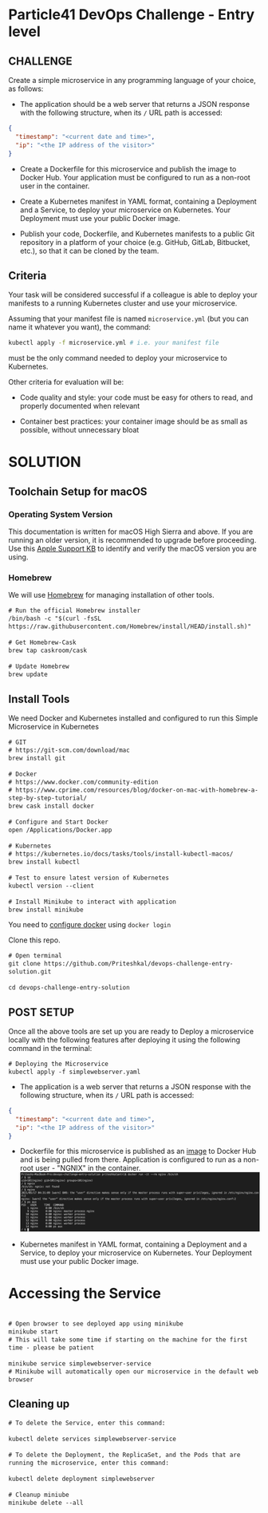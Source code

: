 # Particle41 DevOps Challenge - Entry level

## CHALLENGE

Create a simple microservice in any programming language of your choice, as follows:

- The application should be a web server that returns a JSON response with the following structure, when its `/` URL path is accessed:

```json
{
  "timestamp": "<current date and time>",
  "ip": "<the IP address of the visitor>"
}
```

- Create a Dockerfile for this microservice and publish the image to Docker Hub. Your application must be configured to run as a non-root user in the container.

- Create a Kubernetes manifest in YAML format, containing a Deployment and a Service, to deploy your microservice on Kubernetes. Your Deployment must use your public Docker image.

- Publish your code, Dockerfile, and Kubernetes manifests to a public Git repository in a platform of your choice (e.g. GitHub, GitLab, Bitbucket, etc.), so that it can be cloned by the team.


## Criteria


Your task will be considered successful if a colleague is able to deploy your manifests to a running Kubernetes cluster and use your microservice.

Assuming that your manifest file is named `microservice.yml` (but you can name it whatever you want), the command:

```sh
kubectl apply -f microservice.yml # i.e. your manifest file
```

must be the only command needed to deploy your microservice to Kubernetes.

Other criteria for evaluation will be:

- Code quality and style: your code must be easy for others to read, and properly documented when relevant

- Container best practices: your container image should be as small as possible, without unnecessary bloat



# SOLUTION

## Toolchain Setup for macOS

### Operating System Version

This documentation is written for macOS High Sierra and above. If you are running
an older version, it is recommended to upgrade before proceeding. Use
this [Apple Support KB](https://support.apple.com/en-us/HT201260) to
identify and verify the macOS version you are using.

### Homebrew

We will use [Homebrew](https://brew.sh/) for managing installation of
other tools.

``` shell
# Run the official Homebrew installer
/bin/bash -c "$(curl -fsSL https://raw.githubusercontent.com/Homebrew/install/HEAD/install.sh)"

# Get Homebrew-Cask
brew tap caskroom/cask

# Update Homebrew
brew update
```

## Install Tools

We need Docker and Kubernetes installed and configured to run this Simple Microservice in Kubernetes

``` shell
# GIT
# https://git-scm.com/download/mac
brew install git

# Docker
# https://www.docker.com/community-edition
# https://www.cprime.com/resources/blog/docker-on-mac-with-homebrew-a-step-by-step-tutorial/
brew cask install docker

# Configure and Start Docker
open /Applications/Docker.app

# Kubernetes
# https://kubernetes.io/docs/tasks/tools/install-kubectl-macos/
brew install kubectl

# Test to ensure latest version of Kubernetes
kubectl version --client

# Install Minikube to interact with application
brew install minikube
```

You need to [configure docker](https://docs.docker.com/engine/reference/commandline/login/) using `docker login`

Clone this repo. 

``` shell
# Open terminal
git clone https://github.com/Priteshkal/devops-challenge-entry-solution.git

cd devops-challenge-entry-solution
```

## POST SETUP

Once all the above tools are set up you are ready to Deploy a microservice locally with the following features after deploying it using the following command in the terminal:

```shell
# Deploying the Microservice
kubectl apply -f simplewebserver.yaml

```

- The application is a web server that returns a JSON response with the following structure, when its `/` URL path is accessed:

```json
{
  "timestamp": "<current date and time>",
  "ip": "<the IP address of the visitor>"
}
```

- Dockerfile for this microservice is published as an [image](https://hub.docker.com/repository/docker/priteshk1/devops-challenge-entry-particle41/general) to Docker Hub and is being pulled from there. Application is configured to run as a non-root user - "NGNIX" in the container.
![Alt text](./readme_assets/nginx_user_process.png?raw=true "Service running as NGINX user")

- Kubernetes manifest in YAML format, containing a Deployment and a Service, to deploy your microservice on Kubernetes. Your Deployment must use your public Docker image.


# Accessing the Service

```shell

# Open browser to see deployed app using minikube
minikube start
# This will take some time if starting on the machine for the first time - please be patient

minikube service simplewebserver-service 
# Minikube will automatically open our microservice in the default web browser 

```


## Cleaning up

```shell
# To delete the Service, enter this command:

kubectl delete services simplewebserver-service

# To delete the Deployment, the ReplicaSet, and the Pods that are running the microservice, enter this command:

kubectl delete deployment simplewebserver

# Cleanup miniube
minikube delete --all
```
